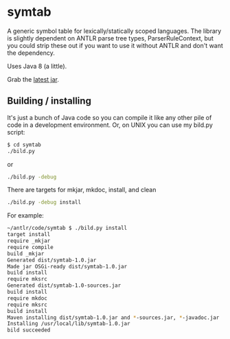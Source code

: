 # symtab

A generic symbol table for lexically/statically scoped languages. The library is slightly dependent on ANTLR parse tree types, ParserRuleContext, but you could strip these out if you want to use it without ANTLR and don't want the dependency.

Uses Java 8 (a little).

Grab the [latest jar](http://www.antlr.org/download/symtab-1.0.1.jar).

## Building / installing

It's just a bunch of Java code so you can compile it like any other pile of
code in a development environment. Or, on UNIX you can use my bild.py script:

```bash
$ cd symtab
./bild.py
```

or

```bash
./bild.py -debug
```

There are targets for mkjar, mkdoc, install, and clean

```bash
./bild.py -debug install
```

For example:

```bash
~/antlr/code/symtab $ ./bild.py install
target install
require _mkjar
require compile
build _mkjar
Generated dist/symtab-1.0.jar
Made jar OSGi-ready dist/symtab-1.0.jar
build install
require mksrc
Generated dist/symtab-1.0-sources.jar
build install
require mkdoc
require mksrc
build install
Maven installing dist/symtab-1.0.jar and *-sources.jar, *-javadoc.jar
Installing /usr/local/lib/symtab-1.0.jar
bild succeeded
```

